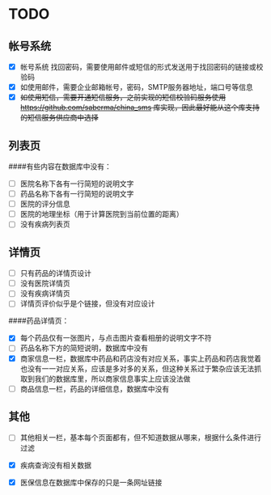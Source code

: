 TODO
===

帐号系统
---
* [x] 帐号系统 找回密码，需要使用邮件或短信的形式发送用于找回密码的链接或校验码
* [x] 如使用邮件，需要企业邮箱帐号，密码，SMTP服务器地址，端口号等信息
* [x] ~~如使用短信，需要开通短信服务，之前实现的短信校验码服务使用 https://github.com/saberma/china_sms 库实现，因此最好能从这个库支持的短信服务供应商中选择~~

列表页
---
####有些内容在数据库中没有：
* [ ] 医院名称下各有一行简短的说明文字
* [ ] 药品名称下各有一行简短的说明文字
* [ ] 医院的评分信息
* [ ] 医院的地理坐标（用于计算医院到当前位置的距离）
* [ ] 没有疾病列表页

详情页
---
* [ ] 只有药品的详情页设计
* [ ] 没有医院详情页
* [ ] 没有疾病详情页
* [ ] 详情页评价似乎是个链接，但没有对应设计

####药品详情页：
* [x] 每个药品仅有一张图片，与点击图片查看相册的说明文字不符
* [ ] 药品名称下方的简短说明，数据库中没有
* [x] 商家信息一栏，数据库中药品和药店没有对应关系，事实上药品和药店我觉着也没有一一对应关系，应该是多对多的关系，但这种关系过于繁杂应该无法抓取到我们的数据库里，所以商家信息事实上应该没法做
* [ ] 商品信息一栏，药品的详细信息，数据库中没有

其他
---
* [ ] 其他相关一栏，基本每个页面都有，但不知道数据从哪来，根据什么条件进行过滤
* [x] 疾病查询没有相关数据
* [x] 医保信息在数据库中保存的只是一条网址链接

